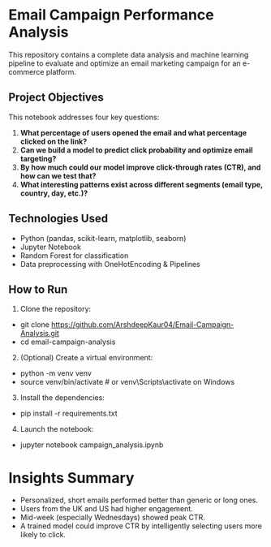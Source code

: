# Email Campaign Performance Analysis

This repository contains a complete data analysis and machine learning pipeline to evaluate and optimize an email marketing campaign for an e-commerce platform.

## Project Objectives
This notebook addresses four key questions:
1. **What percentage of users opened the email and what percentage clicked on the link?**  
2. **Can we build a model to predict click probability and optimize email targeting?**  
3. **By how much could our model improve click-through rates (CTR), and how can we test that?**  
4. **What interesting patterns exist across different segments (email type, country, day, etc.)?**


## Technologies Used
- Python (pandas, scikit-learn, matplotlib, seaborn)
- Jupyter Notebook
- Random Forest for classification
- Data preprocessing with OneHotEncoding & Pipelines

## How to Run

1. Clone the repository:
- git clone https://github.com/ArshdeepKaur04/Email-Campaign-Analysis.git
- cd email-campaign-analysis

2. (Optional) Create a virtual environment:
- python -m venv venv
- source venv/bin/activate  # or venv\Scripts\activate on Windows

3. Install the dependencies:
- pip install -r requirements.txt

4. Launch the notebook:
- jupyter notebook campaign_analysis.ipynb

# Insights Summary
- Personalized, short emails performed better than generic or long ones.
- Users from the UK and US had higher engagement.
- Mid-week (especially Wednesdays) showed peak CTR.
- A trained model could improve CTR by intelligently selecting users more likely to click.

